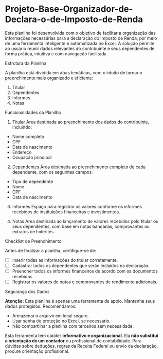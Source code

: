 # Projeto-Base-Organizador-de-Declara-o-de-Imposto-de-Renda
Esta planilha foi desenvolvida com o objetivo de facilitar a organização das informações necessárias para a declaração do Imposto de Renda, por meio de uma ferramenta inteligente e automatizada no Excel. A solução permite ao usuário reunir dados relevantes do contribuinte e seus dependentes de forma prática, intuitiva e com navegação facilitada.

Estrutura da Planilha

A planilha está dividida em abas temáticas, com o intuito de tornar o preenchimento mais organizado e eficiente:
1. Titular  
2. Dependentes  
3. Informes  
4. Notas

Funcionalidades da Planilha
1. Titular
Área destinada ao preenchimento dos dados do contribuinte, incluindo:  
- Nome completo  
- CPF  
- Data de nascimento  
- Endereço  
- Ocupação principal  

2. Dependentes
Área destinada ao preenchimento completo de cada dependente, com os seguintes campos:  
- Tipo de dependente  
- Nome  
- CPF  
- Data de nascimento  

3. Informes
Espaço para registrar os valores conforme os informes recebidos de instituições financeiras e investimentos.

4. Notas
Área destinada ao lançamento de valores recebidos pelo titular ou seus dependentes, com base em notas bancárias, comprovantes ou extratos de holerites.

Checklist de Preenchimento

Antes de finalizar a planilha, certifique-se de:

- [ ] Inserir todas as informações do titular corretamente.
- [ ] Cadastrar todos os dependentes que serão incluídos na declaração.
- [ ] Preencher todos os informes financeiros de acordo com os documentos recebidos.
- [ ] Registrar os valores de notas e comprovantes de rendimento adicionais.

Segurança dos Dados

**Atenção:** Esta planilha é apenas uma ferramenta de apoio. Mantenha seus dados protegidos. Recomendamos:
- Armazenar o arquivo em local seguro.
- Usar senha de proteção no Excel, se necessário.
- Não compartilhar a planilha com terceiros sem necessidade.

Esta ferramenta tem caráter **informativo e organizacional**. Ela **não substitui a orientação de um contador** ou profissional de contabilidade. Para dúvidas sobre deduções, regras da Receita Federal ou envio da declaração, procure orientação profissional.
